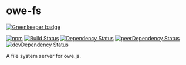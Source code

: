 # owe-fs

[![Greenkeeper badge](https://badges.greenkeeper.io/owejs/fs.svg)](https://greenkeeper.io/)

[![npm](https://img.shields.io/npm/v/owe-fs.svg)](https://www.npmjs.com/package/owe-fs) [![Build Status](https://travis-ci.org/runnr/owe-fs.svg?branch=master)](https://travis-ci.org/runnr/owe-fs) [![Dependency Status](https://david-dm.org/runnr/owe-fs.svg)](https://david-dm.org/runnr/owe-fs) [![peerDependency Status](https://david-dm.org/runnr/owe-fs/peer-status.svg)](https://david-dm.org/runnr/owe-fs#info=peerDependencies) [![devDependency Status](https://david-dm.org/runnr/owe-fs/dev-status.svg)](https://david-dm.org/runnr/owe-fs#info=devDependencies)

A file system server for owe.js.
